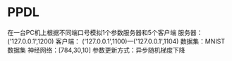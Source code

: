 # PPDL

在一台PC机上根据不同端口号模拟1个参数服务器和5个客户端
服务器： ('127.0.0.1',1200)
客户端： ('127.0.0.1',1100)—('127.0.0.1',1104)
数据集：MNIST数据集
神经网络：[784,30,10]
参数更新方式：异步随机梯度下降
